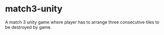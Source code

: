 # match3-unity
A match 3 unity game where player has to arrange three consecutive tiles to be destroyed by game.
